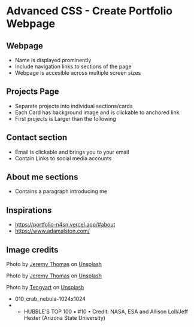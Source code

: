 # Advanced CSS - Create Portfolio Webpage

## Webpage

* Name is displayed prominently
* Include navigation links to sections of the page
* Webpage is accesible across multiple screen sizes

## Projects Page

* Separate projects into individual sections/cards
* Each Card has background image and is clickable to anchored link
* First projects is Larger than the following

## Contact section

* Email is clickable and brings you to your email
* Contain Links to social media accounts

## About me sections

* Contains a paragraph introducing me 

## Inspirations

* https://portfolio-n4sn.vercel.app/#about
* https://www.adamalston.com/


## Image credits
Photo by <a href="https://unsplash.com/@jeremythomasphoto?utm_source=unsplash&utm_medium=referral&utm_content=creditCopyText">Jeremy Thomas</a> on <a href="https://unsplash.com/photos/E0AHdsENmDg?utm_source=unsplash&utm_medium=referral&utm_content=creditCopyText">Unsplash</a>
  

Photo by <a href="https://unsplash.com/@jeremythomasphoto?utm_source=unsplash&utm_medium=referral&utm_content=creditCopyText">Jeremy Thomas</a> on <a href="https://unsplash.com/photos/E0AHdsENmDg?utm_source=unsplash&utm_medium=referral&utm_content=creditCopyText">Unsplash</a>
  

Photo by <a href="https://unsplash.com/@tengyart?utm_source=unsplash&utm_medium=referral&utm_content=creditCopyText">Tengyart</a> on <a href="https://unsplash.com/photos/PmnCG7_2Sc4?utm_source=unsplash&utm_medium=referral&utm_content=creditCopyText">Unsplash</a>
  
* 010_crab_nebula-1024x1024
* * HUBBLE’S TOP 100 • #10 • Credit: NASA, ESA and Allison Loll/Jeff Hester (Arizona State University)